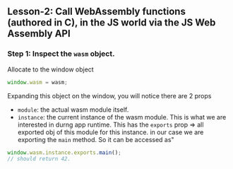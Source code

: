 ## Lesson-2: Call WebAssembly functions (authored in C), in the JS world via the JS Web Assembly API

### Step 1: Inspect the `wasm` object.
Allocate to the window object

```js
window.wasm = wasm;
```
Expanding this object on the window, you will notice there are 2 props
- `module`: the actual wasm module itself.
- `instance`: the current instance of the wasm module. This is what we are interested in durng app runtime. This has the `exports` prop => all exported obj of this module for this instance. in our case we are exporting the `main` method. So it can be accessed as"

```js
window.wasm.instance.exports.main();
// should return 42.
```
